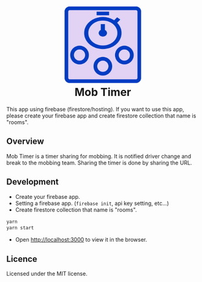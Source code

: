 <h1 align="center">
  <img src="./src/asset/mobtimer-logo.svg" width="200">
  <br>
  Mob Timer
</h1>
This app using firebase (firestore/hosting). If you want to use this app, please create your firebase app and create firestore collection that name is "rooms".

## Overview

Mob Timer is a timer sharing for mobbing. It is notified driver change and break to the mobbing team. Sharing the timer is done by sharing the URL.

## Development

- Create your firebase app.
- Setting a firebase app. (`firebase init`, api key setting, etc...)
- Create firestore collection that name is "rooms".

```bash
yarn
yarn start
```

- Open [http://localhost:3000](http://localhost:3000) to view it in the browser.

## Licence

Licensed under the MIT license.
